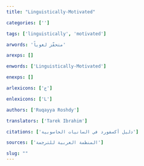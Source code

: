 ```yaml
---
title: "Linguistically-Motivated"

categories: ['']

tags: ['linguistically', 'motivated']

arwords: 'متحفّز لغوياً'

arexps: []

enwords: ['Linguistically-Motivated']

enexps: []

arlexicons: ['ح']

enlexicons: ['L']

authors: ['Ruqayya Roshdy']

translators: ['Tarek Ibrahim']

citations: ['دليل أكسفورد في السانيات الحاسوبية']

sources: ['المنظمة العربية للترجمة']

slug: ""
---
```

